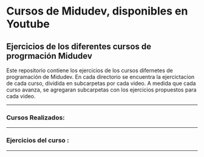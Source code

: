 # Cursos de Midudev, disponibles en Youtube

## Ejercicios de los diferentes cursos de progrmación Midudev


Este repositorio contiene los ejercicios de los cursos difernetes de programación de Midudev. En cada directorio se encuentra la ejercictacion de cada curso, dividida en subcarpetas por cada video.
A medida que cada curso avanza, se agregaran subcarpetas con los ejercicios propuestos para cada video.


---
### Cursos Realizados:



---
### Ejercicios del curso :



--- 